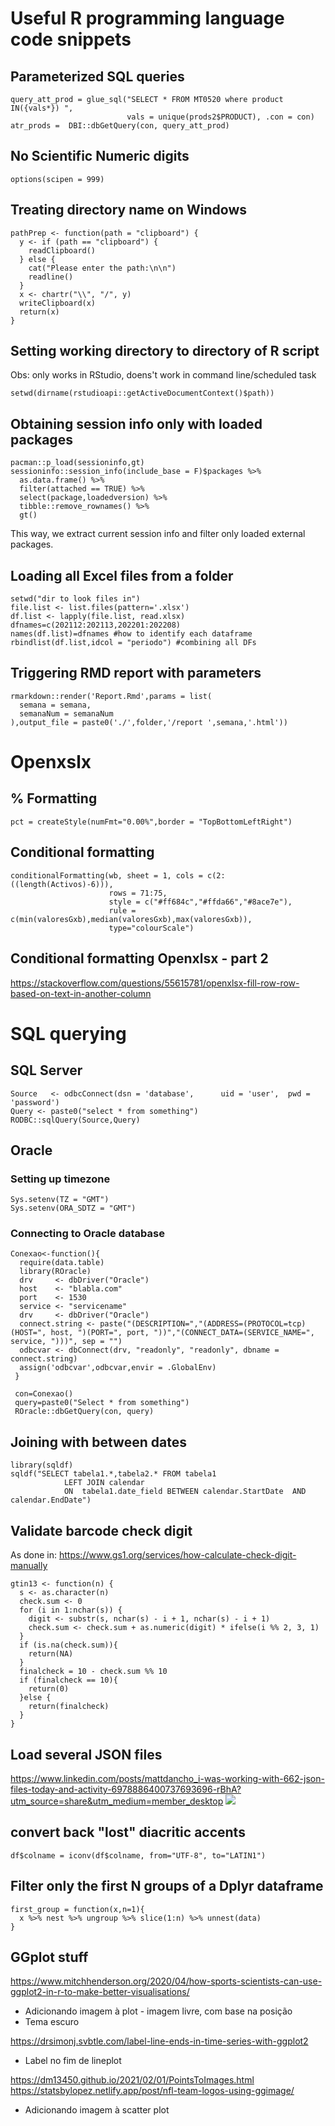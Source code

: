 # Useful R programming language code snippets

## Parameterized SQL queries
```
query_att_prod = glue_sql("SELECT * FROM MT0520 where product  IN({vals*}) ",
                          vals = unique(prods2$PRODUCT), .con = con)
atr_prods =  DBI::dbGetQuery(con, query_att_prod)
```

## No Scientific Numeric digits 
```
options(scipen = 999)
```

## Treating directory name on Windows
```
pathPrep <- function(path = "clipboard") {
  y <- if (path == "clipboard") {
    readClipboard()
  } else {
    cat("Please enter the path:\n\n")
    readline()
  }
  x <- chartr("\\", "/", y)
  writeClipboard(x)
  return(x)
}
```

## Setting working directory to directory of R script
Obs: only works in RStudio, doens't work in command line/scheduled task
```
setwd(dirname(rstudioapi::getActiveDocumentContext()$path))
```

## Obtaining session info only with loaded packages
```
pacman::p_load(sessioninfo,gt)
sessioninfo::session_info(include_base = F)$packages %>% 
  as.data.frame() %>% 
  filter(attached == TRUE) %>% 
  select(package,loadedversion) %>% 
  tibble::remove_rownames() %>% 
  gt()
```
This way, we extract current session info and filter only loaded external packages.


## Loading all Excel files from a folder
```
setwd("dir to look files in")
file.list <- list.files(pattern='.xlsx')
df.list <- lapply(file.list, read.xlsx)
dfnames=c(202112:202113,202201:202208)
names(df.list)=dfnames #how to identify each dataframe
rbindlist(df.list,idcol = "periodo") #combining all DFs
```

## Triggering RMD report with parameters
```
rmarkdown::render('Report.Rmd',params = list(
  semana = semana,
  semanaNum = semanaNum
),output_file = paste0('./',folder,'/report ',semana,'.html'))
```

# Openxslx

## % Formatting
```
pct = createStyle(numFmt="0.00%",border = "TopBottomLeftRight")
```

## Conditional formatting
```
conditionalFormatting(wb, sheet = 1, cols = c(2:((length(Activos)-6))),
                      rows = 71:75,
                      style = c("#ff684c","#ffda66","#8ace7e"),
                      rule = c(min(valoresGxb),median(valoresGxb),max(valoresGxb)),
                      type="colourScale")
```

## Conditional formatting Openxlsx - part 2
https://stackoverflow.com/questions/55615781/openxlsx-fill-row-row-based-on-text-in-another-column



# SQL querying

## SQL Server
```
Source   <- odbcConnect(dsn = 'database',      uid = 'user',  pwd = 'password')
Query <- paste0("select * from something")
RODBC::sqlQuery(Source,Query)
```

## Oracle

### Setting up timezone
```
Sys.setenv(TZ = "GMT")
Sys.setenv(ORA_SDTZ = "GMT")
```

### Connecting to Oracle database
```
Conexao<-function(){
  require(data.table)
  library(ROracle)
  drv     <- dbDriver("Oracle")
  host    <- "blabla.com"
  port    <- 1530
  service <- "servicename"
  drv     <- dbDriver("Oracle")
  connect.string <- paste("(DESCRIPTION=","(ADDRESS=(PROTOCOL=tcp)(HOST=", host, ")(PORT=", port, "))","(CONNECT_DATA=(SERVICE_NAME=", service, ")))", sep = "")
  odbcvar <- dbConnect(drv, "readonly", "readonly", dbname = connect.string)
  assign('odbcvar',odbcvar,envir = .GlobalEnv)    
 }
 
 con=Conexao()
 query=paste0("Select * from something")
 ROracle::dbGetQuery(con, query)
```

## Joining with between dates
```
library(sqldf)
sqldf("SELECT tabela1.*,tabela2.* FROM tabela1
            LEFT JOIN calendar
            ON  tabela1.date_field BETWEEN calendar.StartDate  AND calendar.EndDate") 
```

## Validate barcode check digit
As done in: https://www.gs1.org/services/how-calculate-check-digit-manually
```
gtin13 <- function(n) {
  s <- as.character(n)
  check.sum <- 0
  for (i in 1:nchar(s)) {
    digit <- substr(s, nchar(s) - i + 1, nchar(s) - i + 1)
    check.sum <- check.sum + as.numeric(digit) * ifelse(i %% 2, 3, 1)
  }
  if (is.na(check.sum)){
    return(NA)
  }
  finalcheck = 10 - check.sum %% 10
  if (finalcheck == 10){
    return(0)
  }else {
    return(finalcheck)
  }
}
```

## Load several JSON files 
https://www.linkedin.com/posts/mattdancho_i-was-working-with-662-json-files-today-and-activity-6978886400737693696-rBhA?utm_source=share&utm_medium=member_desktop
[<img src="https://media-exp1.licdn.com/dms/image/C4E22AQFzkRhL0iE0Kg/feedshare-shrink_800/0/1663896177933?e=1666828800&v=beta&t=bNU9qrH4bDVJzUca76TCLlCUS7THZ6AGziH64Njj7NM">](https://www.linkedin.com/posts/mattdancho_i-was-working-with-662-json-files-today-and-activity-6978886400737693696-rBhA?utm_source=share&utm_medium=member_desktop)

## convert back "lost" diacritic accents
```
df$colname = iconv(df$colname, from="UTF-8", to="LATIN1")
```

## Filter only the first N groups of a Dplyr dataframe
```
first_group = function(x,n=1){
  x %>% nest %>% ungroup %>% slice(1:n) %>% unnest(data)
}
```

## GGplot stuff
https://www.mitchhenderson.org/2020/04/how-sports-scientists-can-use-ggplot2-in-r-to-make-better-visualisations/

* Adicionando imagem à plot  - imagem livre, com base na posição
* Tema escuro

https://drsimonj.svbtle.com/label-line-ends-in-time-series-with-ggplot2

* Label no fim de lineplot

https://dm13450.github.io/2021/02/01/PointsToImages.html
https://statsbylopez.netlify.app/post/nfl-team-logos-using-ggimage/

* Adicionando imagem à scatter plot
